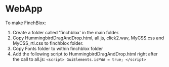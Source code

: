 # WebApp

To make FinchBlox:
1. Create a folder called 'finchblox' in the main folder.
2. Copy HummingbirdDragAndDrop.html, all.js, click2.wav, MyCSS.css and MyCSS_rtl.css to finchblox folder.
3. Copy Fonts folder to within finchblox folder
4. Add the following script to HummingbirdDragAndDrop.html right after the call to all.js:
`<script> GuiElements.isPWA = true; </script>`
